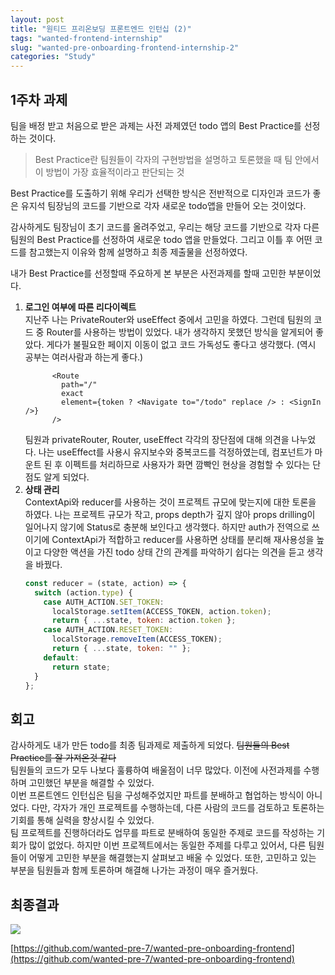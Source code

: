 ```yaml
---
layout: post
title: "원티드 프리온보딩 프론트엔드 인턴십 (2)"
tags: "wanted-frontend-internship"
slug: "wanted-pre-onboarding-frontend-internship-2"
categories: "Study"
---
```


## 1주차 과제

팀을 배정 받고 처음으로 받은 과제는 사전 과제였던 todo 앱의 Best Practice를 선정하는 것이다.

> Best Practice란 팀원들이 각자의 구현방법을 설명하고 토론했을 때 팀 안에서 이 방법이 가장 효율적이라고 판단되는 것

Best Practice를 도출하기 위해 우리가 선택한 방식은 전반적으로 디자인과 코드가 좋은 유지석 팀장님의 코드를 기반으로 각자 새로운 todo앱을 만들어 오는 것이었다.

감사하게도 팀장님이 초기 코드를 올려주었고, 우리는 해당 코드를 기반으로 각자 다른 팀원의 Best Practice를 선정하여 새로운 todo 앱을 만들었다. 그리고 이틀 후 어떤 코드를 참고했는지 이유와 함께 설명하고 최종 제출물을 선정하였다.

내가 Best Practice를 선정할때 주요하게 본 부분은 사전과제를 할때 고민한 부분이었다.

1. **로그인 여부에 따른 리다이렉트**  
   지난주 나는 PrivateRouter와 useEffect 중에서 고민을 하였다. 그런데 팀원의 코드 중 Router를 사용하는 방법이 있었다. 내가 생각하지 못했던 방식을 알게되어 좋았다. 게다가 불필요한 페이지 이동이 없고 코드 가독성도 좋다고 생각했다. (역시 공부는 여러사람과 하는게 좋다.)
   ```
         <Route
           path="/"
           exact
           element={token ? <Navigate to="/todo" replace /> : <SignIn />}
         />
   ```
   팀원과 privateRouter, Router, useEffect 각각의 장단점에 대해 의견을 나누었다. 나는 useEffect를 사용시 유지보수와 중복코드를 걱정하였는데, 컴포넌트가 마운트 된 후 이펙트를 처리하므로 사용자가 화면 깜빡인 현상을 경험할 수 있다는 단점도 알게 되었다.
2. **상태 관리**  
   ContextApi와 reducer를 사용하는 것이 프로젝트 규모에 맞는지에 대한 토론을 하였다. 나는 프로젝트 규모가 작고, props depth가 깊지 않아 props drilling이 일어나지 않기에 Status로 충분해 보인다고 생각했다. 하지만 auth가 전역으로 쓰이기에 ContextApi가 적합하고 reducer를 사용하면 상태를 분리해 재사용성을 높이고 다양한 액션을 가진 todo 상태 간의 관계를 파악하기 쉽다는 의견을 듣고 생각을 바꿨다.
   ```javascript
   const reducer = (state, action) => {
     switch (action.type) {
       case AUTH_ACTION.SET_TOKEN:
         localStorage.setItem(ACCESS_TOKEN, action.token);
         return { ...state, token: action.token };
       case AUTH_ACTION.RESET_TOKEN:
         localStorage.removeItem(ACCESS_TOKEN);
         return { ...state, token: "" };
       default:
         return state;
     }
   };
   ```

## 회고

감사하게도 내가 만든 todo를 최종 팀과제로 제출하게 되었다. ~~팀원들의 Best Practice를 잘 가져온것 같다~~  
팀원들의 코드가 모두 나보다 훌륭하여 배울점이 너무 많았다. 이전에 사전과제를 수행하며 고민했던 부분을 해결할 수 있었다.
<br>
이번 프론트엔드 인턴십은 팀을 구성해주었지만 파트를 분배하고 협업하는 방식이 아니었다. 다만, 각자가 개인 프로젝트를 수행하는데, 다른 사람의 코드를 검토하고 토론하는 기회를 통해 실력을 향상시킬 수 있었다.
<br>
팀 프로젝트를 진행하더라도 업무를 파트로 분배하여 동일한 주제로 코드를 작성하는 기회가 많이 없었다. 하지만 이번 프로젝트에서는 동일한 주제를 다루고 있어서, 다른 팀원들이 어떻게 고민한 부분을 해결했는지 살펴보고 배울 수 있었다. 또한, 고민하고 있는 부분을 팀원들과 함께 토론하며 해결해 나가는 과정이 매우 즐거웠다.

## 최종결과

<img src="https://user-images.githubusercontent.com/80516736/221163889-f6e55521-5a84-402b-bb25-977f35efd3a1.gif">

[https://github.com/wanted-pre-7/wanted-pre-onboarding-frontend](https://github.com/wanted-pre-7/wanted-pre-onboarding-frontend)
